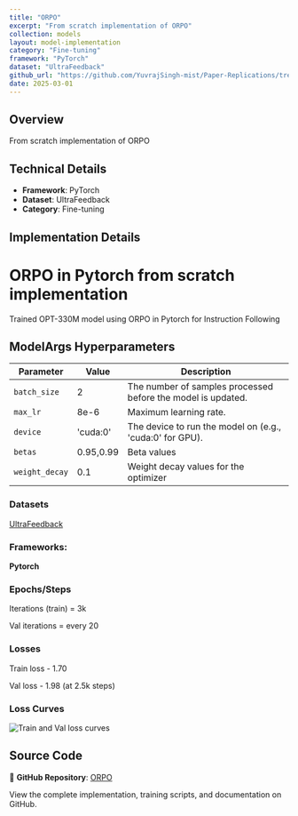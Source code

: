 ```yaml
---
title: "ORPO"
excerpt: "From scratch implementation of ORPO"
collection: models
layout: model-implementation
category: "Fine-tuning"
framework: "PyTorch"
dataset: "UltraFeedback"
github_url: "https://github.com/YuvrajSingh-mist/Paper-Replications/tree/master/ORPO"
date: 2025-03-01
---
```


## Overview
From scratch implementation of ORPO

## Technical Details
- **Framework**: PyTorch
- **Dataset**: UltraFeedback
- **Category**: Fine-tuning

## Implementation Details

# ORPO in Pytorch from scratch implementation

Trained OPT-330M model using ORPO in Pytorch for Instruction Following

## ModelArgs Hyperparameters

| Parameter    | Value    | Description                                                                 
|--------------|----------|-----------------------------------------------------------------------------|
| `batch_size` | 2        | The number of samples processed before the model is updated.                |
| `max_lr`     | 8e-6     | Maximum learning rate.                                                      |
| `device`     | 'cuda:0' | The device to run the model on (e.g., 'cuda:0' for GPU).                    |
| `betas`      | 0.95,0.99| Beta values                                                                 |           
| `weight_decay`| 0.1     | Weight decay values for the optimizer                                       |

### Datasets

[UltraFeedback](https://huggingface.co/datasets/argilla/ultrafeedback-binarized-preferences-cleaned)

### Frameworks:
**Pytorch**

### Epochs/Steps
Iterations (train) = 3k

Val iterations = every 20

### Losses

Train loss - 1.70 

Val loss - 1.98
(at 2.5k steps)

### Loss Curves

![Train and Val loss curves](img/curves.jpg)

## Source Code
📁 **GitHub Repository**: [ORPO](https://github.com/YuvrajSingh-mist/Paper-Replications/tree/master/ORPO)

View the complete implementation, training scripts, and documentation on GitHub.
